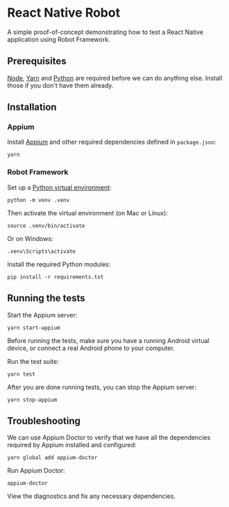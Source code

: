 # React Native Robot

A simple proof-of-concept demonstrating how to test a React Native
application using Robot Framework.

## Prerequisites

[Node](https://nodejs.org/), [Yarn](https://yarnpkg.com/) and
[Python](https://www.python.org/) are required before we can do anything else.
Install those if you don't have them already.

## Installation

### Appium

Install [Appium](https://appium.io/) and other required dependencies defined in `package.json`:

    yarn

### Robot Framework

Set up a [Python virtual environment](https://docs.python.org/3/library/venv.html#module-venv):

    python -m venv .venv

Then activate the virtual environment (on Mac or Linux):

    source .venv/bin/activate

Or on Windows:

    .venv\Scripts\activate

Install the required Python modules:

    pip install -r requirements.txt

## Running the tests

Start the Appium server:

    yarn start-appium

Before running the tests, make sure you have a running Android virtual device,
or connect a real Android phone to your computer.

Run the test suite:

    yarn test

After you are done running tests, you can stop the Appium server:

    yarn stop-appium

## Troubleshooting

We can use Appium Doctor to verify that we have all the dependencies
required by Appium installed and configured:

    yarn global add appium-doctor

Run Appium Doctor:

    appium-doctor

View the diagnostics and fix any necessary dependencies.
